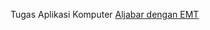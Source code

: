 Tugas Aplikasi Komputer
[Aljabar dengan EMT](https://github.com/Tuziaafianyresta/Tuziaafianyresta/blob/main/Tuzia%20Afiany%20Resta_23030630030_EMT%20Aljabar.pdf)
